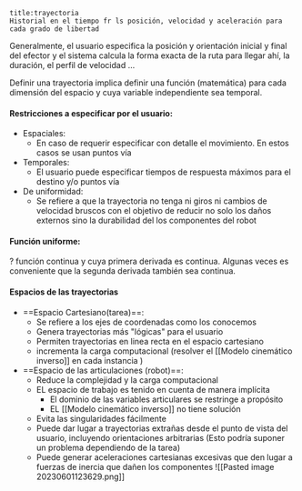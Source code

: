 
```ad-info
title:trayectoria
Historial en el tiempo fr ls posición, velocidad y aceleración para cada grado de libertad
```

Generalmente, el usuario especifica la posición y orientación inicial y final del efector y el sistema calcula la forma exacta de la ruta para llegar ahí, la duración, el perfil de velocidad ...

Definir una trayectoria implica definir una función (matemática) para cada dimensión del espacio y cuya variable independiente sea temporal.

#### Restricciones a especificar por el usuario:
- Espaciales:
	- En caso de requerir especificar con detalle el movimiento. En estos casos se usan puntos vía
- Temporales:
	- El usuario puede especificar tiempos de respuesta máximos para el destino y/o puntos vía
- De uniformidad:
	- Se refiere a que la trayectoria no tenga ni giros ni cambios de velocidad bruscos con el objetivo de reducir no solo los daños externos sino la durabilidad del los componentes del robot

#### Función uniforme:
?
función continua y cuya primera derivada es continua. Algunas veces es conveniente que la segunda derivada también sea continua.

#### Espacios de las trayectorias
- ==Espacio Cartesiano(tarea)==:
	- Se refiere a los ejes de coordenadas como los conocemos
	- Genera trayectorias más "lógicas" para el usuario
	- Permiten trayectorias en linea recta en el espacio cartesiano
	- incrementa la carga computacional (resolver el [[Modelo cinemático inverso]] en cada instancia ) 
- ==Espacio de las articulaciones (robot)==:
	- Reduce la complejidad y la carga computacional
	- EL espacio de trabajo es tenido en cuenta de manera implícita 
		- El dominio de las variables articulares se restringe a propósito
		- EL [[Modelo cinemático inverso]] no tiene solución
	- Evita las singularidades fácilmente
	- Puede dar lugar a trayectorias extrañas desde el punto de vista del usuario, incluyendo orientaciones arbitrarias (Esto podría suponer un problema dependiendo de la tarea)
	- Puede generar aceleraciones cartesianas excesivas que den lugar a fuerzas de inercia que dañen los componentes
	![[Pasted image 20230601123629.png]]
	